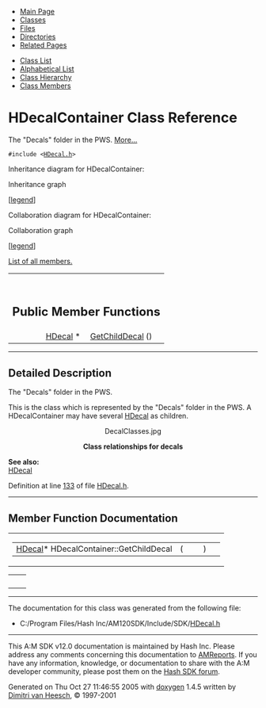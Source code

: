 <div class="tabs">

- [Main Page](index.md)
- <span id="current">[Classes](annotated.md)</span>
- [Files](files.md)
- [Directories](dirs.md)
- [Related Pages](pages.md)

</div>

<div class="tabs">

- [Class List](annotated.md)
- [Alphabetical List](classes.md)
- [Class Hierarchy](hierarchy.md)
- [Class Members](functions.md)

</div>

# HDecalContainer Class Reference

The "Decals" folder in the PWS. [More...](#_details)

`#include <`<a href="HDecal_8h-source.md" class="el"><code>HDecal.h</code></a>`>`

Inheritance diagram for HDecalContainer:

<span class="image placeholder" original-image-src="classHDecalContainer__inherit__graph.gif" original-image-title="" border="0" usemap="#HDecalContainer__inherit__map">Inheritance graph</span>

\[[legend](graph_legend.md)\]

Collaboration diagram for HDecalContainer:

<span class="image placeholder" original-image-src="classHDecalContainer__coll__graph.gif" original-image-title="" border="0" usemap="#HDecalContainer__coll__map">Collaboration graph</span>

\[[legend](graph_legend.md)\]

[List of all members.](classHDecalContainer-members.md)

<table data-border="0" data-cellpadding="0" data-cellspacing="0">
<colgroup>
<col style="width: 50%" />
<col style="width: 50%" />
</colgroup>
<tbody>
<tr>
<td></td>
<td></td>
</tr>
<tr>
<td colspan="2"><br />
&#10;<h2 id="public-member-functions">Public Member Functions</h2></td>
</tr>
<tr>
<td class="memItemLeft" style="text-align: right;" data-nowrap="" data-valign="top"><a href="classHDecal.md" class="el">HDecal</a> * </td>
<td class="memItemRight" data-valign="bottom"><a href="classHDecalContainer.md#507bcee632ccbeeb11b8acfc4e3663bf" class="el">GetChildDecal</a> ()</td>
</tr>
</tbody>
</table>

------------------------------------------------------------------------

<span id="_details"></span>

## Detailed Description

The "Decals" folder in the PWS.

This is the class which is represented by the "Decals" folder in the PWS. A HDecalContainer may have several <a href="classHDecal.md" class="el">HDecal</a> as children.

<div align="center">

<span class="image placeholder" original-image-src="DecalClasses.jpg" original-image-title="">DecalClasses.jpg</span>

**Class relationships for decals**

</div>

**See also:**  
<a href="classHDecal.md" class="el">HDecal</a>

Definition at line <a href="HDecal_8h-source.md#l00133" class="el">133</a> of file <a href="HDecal_8h-source.md" class="el">HDecal.h</a>.

------------------------------------------------------------------------

## Member Function Documentation

<span id="507bcee632ccbeeb11b8acfc4e3663bf" class="anchor"></span>

<table class="mdTable" data-cellpadding="2" data-cellspacing="0">
<colgroup>
<col style="width: 100%" />
</colgroup>
<tbody>
<tr>
<td class="mdRow"><table data-cellpadding="0" data-cellspacing="0" data-border="0">
<tbody>
<tr>
<td class="md" data-nowrap="" data-valign="top"><a href="classHDecal.md" class="el">HDecal</a>* HDecalContainer::GetChildDecal</td>
<td class="md" data-valign="top">( </td>
<td class="mdname1" data-valign="top" data-nowrap=""></td>
<td class="md" data-valign="top"> ) </td>
<td class="md" data-nowrap=""></td>
</tr>
</tbody>
</table></td>
</tr>
</tbody>
</table>

|     |     |
|-----|-----|
|     |     |

------------------------------------------------------------------------

The documentation for this class was generated from the following file:

- C:/Program Files/Hash Inc/AM120SDK/Include/SDK/<a href="HDecal_8h-source.md" class="el">HDecal.h</a>

------------------------------------------------------------------------

<span class="small">This A:M SDK v12.0 documentation is maintained by Hash Inc. Please address any comments concerning this documentation to [AMReports](http://www.hash.com/reports). If you have any information, knowledge, or documentation to share with the A:M developer community, please post them on the [Hash SDK forum](http://www.hash.com/forums/index.php?showforum=11).</span>

Generated on Thu Oct 27 11:46:55 2005 with [<span class="image placeholder" original-image-src="doxygen.png" original-image-title="" height="45" width="100" align="middle" border="0">doxygen</span>](http://www.doxygen.org/index.html) 1.4.5 written by [Dimitri van Heesch](mailto:dimitri@stack.nl), © 1997-2001
